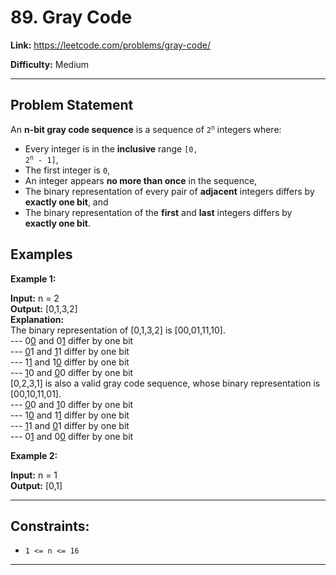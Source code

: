 # 89. Gray Code

**Link:** https://leetcode.com/problems/gray-code/

**Difficulty:** Medium

---

## Problem Statement

An <b>n-bit gray code sequence</b> is a sequence of <code>2<sup>n</sup></code> integers where:

- Every integer is in the <b>inclusive</b> range <code>[0, 2<sup>n</sup> - 1]</code>,
- The first integer is `0`,
- An integer appears <b>no more than once</b> in the sequence,
- The binary representation of every pair of <b>adjacent</b> integers differs by <b>exactly one bit</b>, and
- The binary representation of the <b>first</b> and <b>last</b> integers differs by <b>exactly one bit</b>.

## Examples

**Example 1:**

**Input:** n = 2 \
**Output:** [0,1,3,2] \
**Explanation:** \
The binary representation of [0,1,3,2] is [00,01,11,10]. \
--- 0<u>0</u> and 0<u>1</u> differ by one bit \
--- <u>0</u>1 and <u>1</u>1 differ by one bit \
--- 1<u>1</u> and 1<u>0</u> differ by one bit \
--- <u>1</u>0 and <u>0</u>0 differ by one bit \
[0,2,3,1] is also a valid gray code sequence, whose binary representation is [00,10,11,01]. \
--- <u>0</u>0 and <u>1</u>0 differ by one bit \
--- 1<u>0</u> and 1<u>1</u> differ by one bit \
--- <u>1</u>1 and <u>0</u>1 differ by one bit \
--- 0<u>1</u> and 0<u>0</u> differ by one bit

**Example 2:**

**Input:** n = 1 \
**Output:** [0,1]

---

## Constraints:

- <code>1 <= n <= 16</code>

---